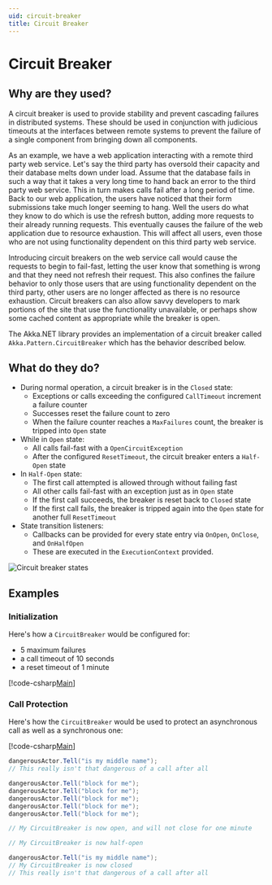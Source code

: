```yaml
---
uid: circuit-breaker
title: Circuit Breaker
---
```

# Circuit Breaker

## Why are they used?
A circuit breaker is used to provide stability and prevent cascading failures in distributed systems. These should be used in conjunction with judicious timeouts at the interfaces between remote systems to prevent the failure of a single component from bringing down all components.

As an example, we have a web application interacting with a remote third party web service. Let's say the third party has oversold their capacity and their database melts down under load. Assume that the database fails in such a way that it takes a very long time to hand back an error to the third party web service. This in turn makes calls fail after a long period of time. Back to our web application, the users have noticed that their form submissions take much longer seeming to hang. Well the users do what they know to do which is use the refresh button, adding more requests to their already running requests. This eventually causes the failure of the web application due to resource exhaustion. This will affect all users, even those who are not using functionality dependent on this third party web service.

Introducing circuit breakers on the web service call would cause the requests to begin to fail-fast, letting the user know that something is wrong and that they need not refresh their request. This also confines the failure behavior to only those users that are using functionality dependent on the third party, other users are no longer affected as there is no resource exhaustion. Circuit breakers can also allow savvy developers to mark portions of the site that use the functionality unavailable, or perhaps show some cached content as appropriate while the breaker is open.

The Akka.NET library provides an implementation of a circuit breaker called `Akka.Pattern.CircuitBreaker` which has the behavior described below.

## What do they do?

* During normal operation, a circuit breaker is in the `Closed` state:
	* Exceptions or calls exceeding the configured `СallTimeout` increment a
	  failure counter
	* Successes reset the failure count to zero
	* When the failure counter reaches a `MaxFailures` count, the breaker is
	  tripped into `Open` state
* While in `Open` state:
	* All calls fail-fast with a `OpenCircuitException`
	* After the configured `ResetTimeout`, the circuit breaker enters a
	  `Half-Open` state
* In `Half-Open` state:
	* The first call attempted is allowed through without failing fast
	* All other calls fail-fast with an exception just as in `Open` state
	* If the first call succeeds, the breaker is reset back to `Closed` state
	* If the first call fails, the breaker is tripped again into the `Open` state
	  for another full `ResetTimeout`
* State transition listeners:
	* Callbacks can be provided for every state entry via `OnOpen`, `OnClose`,
	  and `OnHalfOpen`
	* These are executed in the `ExecutionContext` provided.

![Circuit breaker states](/images/circuit-breaker-states.png)

## Examples

### Initialization

Here's how a `CircuitBreaker` would be configured for:
  * 5 maximum failures
  * a call timeout of 10 seconds
  * a reset timeout of 1 minute

[!code-csharp[Main](../../../src/core/Akka.Docs.Tests/Utilities/CircuitBreakerDocSpec.cs?name=circuit-breaker-usage)]

### Call Protection

Here's how the `CircuitBreaker` would be used to protect an asynchronous
call as well as a synchronous one:

[!code-csharp[Main](../../../src/core/Akka.Docs.Tests/Utilities/CircuitBreakerDocSpec.cs?name=call-protection)]

```csharp
dangerousActor.Tell("is my middle name");
// This really isn't that dangerous of a call after all

dangerousActor.Tell("block for me");
dangerousActor.Tell("block for me");
dangerousActor.Tell("block for me");
dangerousActor.Tell("block for me");
dangerousActor.Tell("block for me");

// My CircuitBreaker is now open, and will not close for one minute

// My CircuitBreaker is now half-open

dangerousActor.Tell("is my middle name");
// My CircuitBreaker is now closed
// This really isn't that dangerous of a call after all
```
